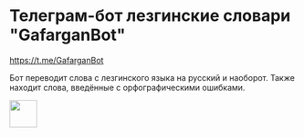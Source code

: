 # Телеграм-бот лезгинские словари "GafarganBot" 
https://t.me/GafarganBot

Бот переводит слова с лезгинского языка на русский и наоборот. Также находит слова, введённые с орфографическими ошибками.

<img src="[https://github.com/favicon.ico](https://user-images.githubusercontent.com/102806435/231664558-18283f11-86d6-42a0-ba96-d5effd1f33be.PNG)" width="48">
